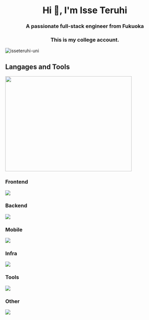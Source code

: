 <h1 align="center">Hi 👋, I'm Isse Teruhi</h1>
<h3 align="center">A passionate full-stack engineer from Fukuoka</h3>
<h3 align="center">This is my college account. </h3>

<p align="left"> <img src="https://komarev.com/ghpvc/?username=isseteruhi-uni&label=Profile%20views&color=0e75b6&style=flat" alt="isseteruhi-uni" /> </p>



<h2>Langages and Tools</h2>

<p align="left"><img src="https://wakatime.com/share/@12f105df-0732-4fc5-9f9e-39054b31a956/454eae12-d6a5-4ca8-8f39-6c6eb620db71.svg" width="400" height=300></p>

<h3>Frontend</h3>
<img src="https://go-skill-icons.vercel.app/api/icons?i=nextjs,vue,react"/>

<h3>Backend</h3>
<img src="https://go-skill-icons.vercel.app/api/icons?i=laravel,go,flask,graphql,adonis"/>

<h3>Mobile</h3>
<img src="https://go-skill-icons.vercel.app/api/icons?i=flutter,reactnative,kotlin,swift"/>

<h3>Infra</h3>
<img src="https://go-skill-icons.vercel.app/api/icons?i=kubernetes,terraform,ansible,gcp,aws,heroku"/>

<h3>Tools</h3>
<img src="https://go-skill-icons.vercel.app/api/icons?i=githubactions,firebase,supabase,figma"/>

<h3>Other</h3>
<img src="https://go-skill-icons.vercel.app/api/icons?i=c,cpp,py,java,tensorflow,unity"/>











